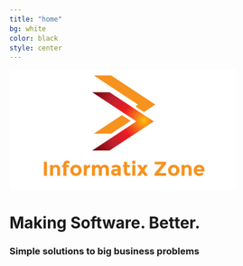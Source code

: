 ```yaml
---
title: "home"
bg: white
color: black
style: center
---
```



<img alt="Informatix Zone" src="https://github.com/informatixzone/informatixzone.github.io/raw/master/img/logo.png" width="400">

# Making Software. Better.

### Simple solutions to big business problems

